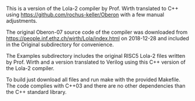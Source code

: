 This is a version of the Lola-2 compiler by Prof. Wirth translated to C++ using https://github.com/rochus-keller/Oberon with a few manual adjustments. 

The original Oberon-07 source code of the compiler was downloaded from https://people.inf.ethz.ch/wirth/Lola/index.html on 2018-12-28 and included in the Original subdirectory for convenience. 

The Examples subdirectory includes the original RISC5 Lola-2 files written by Prof. Wirth and a version translated to Verilog using this C++ version of the Lola-2 compiler.

To build just download all files and run make with the provided Makefile. The code complies with C++03 and there are no other dependencies than the C++ standard library.
